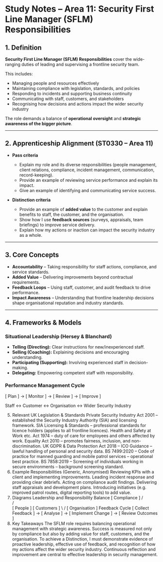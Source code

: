 # Study Notes – Area 11: Security First Line Manager (SFLM) Responsibilities  



## 1. Definition  

**Security First Line Manager (SFLM) Responsibilities** cover the wide-ranging duties of leading and supervising a frontline security team.  

This includes:  
- Managing people and resources effectively  
- Maintaining compliance with legislation, standards, and policies  
- Responding to incidents and supporting business continuity  
- Communicating with staff, customers, and stakeholders  
- Recognising how decisions and actions impact the wider security industry  

The role demands a balance of **operational oversight** and **strategic awareness of the bigger picture**.  

---

## 2. Apprenticeship Alignment (ST0330 – Area 11)  

- **Pass criteria**  
  - Explain my role and its diverse responsibilities (people management, client relations, compliance, incident management, communication, record-keeping).  
  - Provide an example of reviewing service performance and explain its impact.  
  - Give an example of identifying and communicating service success.  

- **Distinction criteria**  
  - Provide an example of **added value** to the customer and explain benefits to staff, the customer, and the organisation.  
  - Show how I use **feedback sources** (surveys, appraisals, team briefings) to improve service delivery.  
  - Explain how my actions or inaction can impact the security industry as a whole.  

---

## 3. Core Concepts  

- **Accountability** – Taking responsibility for staff actions, compliance, and service standards.  
- **Added Value** – Delivering improvements beyond contractual requirements.  
- **Feedback Loops** – Using staff, customer, and audit feedback to drive performance.  
- **Impact Awareness** – Understanding that frontline leadership decisions shape organisational reputation and industry standards.  

---

## 4. Frameworks & Models  

### Situational Leadership (Hersey & Blanchard)  
- **Telling (Directing):** Clear instructions for new/inexperienced staff.  
- **Selling (Coaching):** Explaining decisions and encouraging understanding.  
- **Participating (Supporting):** Involving experienced staff in decision-making.  
- **Delegating:** Empowering competent staff with responsibility.  

### Performance Management Cycle  

[ Plan ] → [ Monitor ] → [ Review ] → [ Improve ]


Staff ↔ Customer ↔ Organisation ↔ Wider Security Industry


5. Relevant UK Legislation & Standards
Private Security Industry Act 2001 – established the Security Industry Authority (SIA) and licensing framework.
SIA Licensing & Standards – professional standards for licence holders (applies to all frontline licences).
Health and Safety at Work etc. Act 1974 – duty of care for employees and others affected by work.
Equality Act 2010 – promotes fairness, inclusion, and non-discrimination.
UK GDPR & Data Protection Act 2018 – ICO Guidance – lawful handling of personal and security data.
BS 7499:2020 – Code of practice for manned guarding and mobile patrol services – operational best practice.
BS 7858:2019 – Screening of individuals working in secure environments – background screening standard.
6. Example Responsibilities (Generic, Anonymised)
Reviewing KPIs with a client and implementing improvements.
Leading incident response and providing clear debriefs.
Acting on compliance audit findings.
Delivering staff appraisals and development plans.
Introducing initiatives (e.g. improved patrol routes, digital reporting tools) to add value.
7. Diagrams
Leadership and Responsibility Balance
          [ Compliance ]
               / \
              /   \
    [ People ]     [ Customers ]
              \   /
               [ Organisation ]
Feedback Cycle
[ Collect Feedback ] → [ Analyse ] → [ Implement Change ] → [ Review Outcomes ]
8. Key Takeaways
The SFLM role requires balancing operational management with strategic awareness.
Success is measured not only by compliance but also by adding value for staff, customers, and the organisation.
To achieve a Distinction, I must demonstrate evidence of proactive leadership, effective use of feedback, and recognition of how my actions affect the wider security industry.
Continuous reflection and improvement are central to effective leadership in security management.
